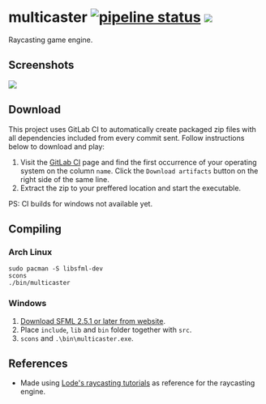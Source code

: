 # multicaster [![pipeline status](https://gitlab.com/BARICHELLO/multicaster/badges/master/pipeline.svg)](https://gitlab.com/BARICHELLO/multicaster/commits/master) [![](https://img.shields.io/github/repo-size/badges/shields.svg)](https://github.com/aBARICHELLO/multicaster)

Raycasting game engine.

## Screenshots
<img src="https://i.imgur.com/PjfQQvB.png">

## Download
This project uses GitLab CI to automatically create packaged zip files with all dependencies included from every commit sent. Follow instructions below to download and play:<br>

1. Visit the [GitLab CI](https://gitlab.com/BARICHELLO/multicaster/-/jobs) page and find the first occurrence of your operating system on the column `name`. Click the `Download artifacts` button on the right side of the same line.
2. Extract the zip to your preffered location and start the executable.

PS: CI builds for windows not available yet.

## Compiling
### Arch Linux
```
sudo pacman -S libsfml-dev
scons
./bin/multicaster
```

### Windows
1. [Download SFML 2.5.1 or later from website](https://www.sfml-dev.org/download.php).
2. Place `include`, `lib` and `bin` folder together with `src`.
3. `scons` and `.\bin\multicaster.exe`.

## References

- Made using [Lode's raycasting tutorials](https://lodev.org/cgtutor/) as reference for the raycasting engine.
